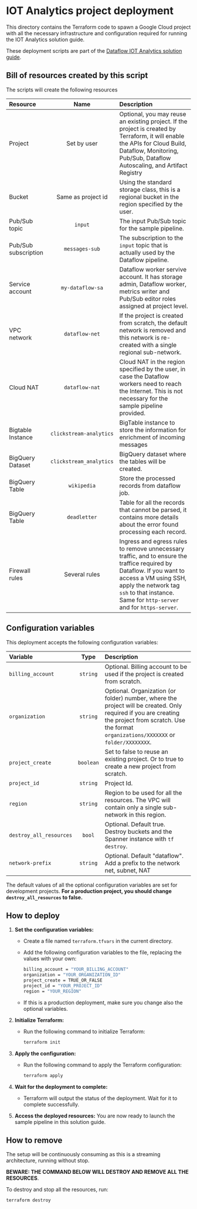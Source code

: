 # IOT Analytics project deployment

This directory contains the Terraform code to spawn a Google Cloud project
with all the necessary infrastructure and configuration required for running
the IOT Analytics solution guide.

These deployment scripts are part of the
[Dataflow IOT Analytics solution guide](../../use_cases/iot_analytics.md).

## Bill of resources created by this script

The scripts will create the following resources

| Resource             |          Name           | Description                                                                                                                                                                                                                                 |
| :------------------- | :---------------------: | :------------------------------------------------------------------------------------------------------------------------------------------------------------------------------------------------------------------------------------------ |
| Project              |       Set by user       | Optional, you may reuse an existing project. If the project is created by Terraform, it will enable the APIs for Cloud Build, Dataflow, Monitoring, Pub/Sub, Dataflow Autoscaling, and Artifact Registry                                    |
| Bucket               |   Same as project id    | Using the standard storage class, this is a regional bucket in the region specified by the user.                                                                                                                                            |
| Pub/Sub topic        |         `input`         | The input Pub/Sub topic for the sample pipeline.                                                                                                                                                                                            |
| Pub/Sub subscription |     `messages-sub`      | The subscription to the `input` topic that is actually used by the Dataflow pipeline.                                                                                                                                                       |
| Service account      |    `my-dataflow-sa`     | Dataflow worker servive account. It has storage admin, Dataflow worker, metrics writer and Pub/Sub editor roles assigned at project level.                                                                                                  |
| VPC network          |     `dataflow-net`      | If the project is created from scratch, the default network is removed and this network is re-created with a single regional sub-network.                                                                                                   |
| Cloud NAT            |     `dataflow-nat`      | Cloud NAT in the region specified by the user, in case the Dataflow workers need to reach the Internet. This is not necessary for the sample pipeline provided.                                                                             |
| Bigtable Instance    | `clickstream-analytics` | BigTable instance to store the information for enrichment of incoming messages                                                                                                                                                              |
| BigQuery Dataset     | `clickstream_analytics` | BigQuery dataset where the tables will be created.                                                                                                                                                                                          |
| BigQuery Table       |       `wikipedia`       | Store the processed records from dataflow job.                                                                                                                                                                                              |
| BigQuery Table       |      `deadletter`       | Table for all the records that cannot be parsed, it contains more details about the error found processing each record.                                                                                                                     |
| Firewall rules       |      Several rules      | Ingress and egress rules to remove unnecessary traffic, and to ensure the traffice required by Dataflow. If you want to access a VM using SSH, apply the network tag `ssh` to that instance. Same for `http-server` and for `https-server`. |

## Configuration variables

This deployment accepts the following configuration variables:

| Variable                |   Type    | Description                                                                                                                                                                                            |
| :---------------------- | :-------: | :----------------------------------------------------------------------------------------------------------------------------------------------------------------------------------------------------- |
| `billing_account`       | `string`  | Optional. Billing account to be used if the project is created from scratch.                                                                                                                           |
| `organization`          | `string`  | Optional. Organization (or folder) number, where the project will be created. Only required if you are creating the project from scratch. Use the format `organizations/XXXXXXX` or `folder/XXXXXXXX`. |
| `project_create`        | `boolean` | Set to false to reuse an existing project. Or to true to create a new project from scratch.                                                                                                            |
| `project_id`            | `string`  | Project Id.                                                                                                                                                                                            |
| `region`                | `string`  | Region to be used for all the resources. The VPC will contain only a single sub-network in this region.                                                                                                |
| `destroy_all_resources` |  `bool`   | Optional. Default true. Destroy buckets and the Spanner instance with `tf destroy`.                                                                                                                    |
| `network-prefix`        | `string`  | Optional. Default "dataflow". Add a prefix to the network net, subnet, NAT                                                                                                                             |

The default values of all the optional configuration variables are set for development projects.
**For a production project, you should change `destroy_all_resources` to false.**

## How to deploy

1. **Set the configuration variables:**

   - Create a file named `terraform.tfvars` in the current directory.
   - Add the following configuration variables to the file, replacing the values with your own:

     ```bash
     billing_account = "YOUR_BILLING_ACCOUNT"
     organization = "YOUR_ORGANIZATION_ID"
     project_create = TRUE_OR_FALSE
     project_id = "YOUR_PROJECT_ID"
     region = "YOUR_REGION"
     ```

   - If this is a production deployment, make sure you change also the optional variables.

2. **Initialize Terraform:**

   - Run the following command to initialize Terraform:

     ```bash
     terraform init
     ```

3. **Apply the configuration:**

   - Run the following command to apply the Terraform configuration:

     ```bash
     terraform apply
     ```

4. **Wait for the deployment to complete:**
   - Terraform will output the status of the deployment. Wait for it to complete successfully.
5. **Access the deployed resources:** You are now ready to launch the sample pipeline in this
   solution guide.

## How to remove

The setup will be continuously consuming as this is a streaming architecture, running without stop.

**BEWARE: THE COMMAND BELOW WILL DESTROY AND REMOVE ALL THE RESOURCES**.

To destroy and stop all the resources, run:

```bash
terraform destroy
```
